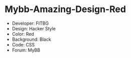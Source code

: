 # Mybb-Amazing-Design-Red

- Developer: FITBG
- Design: Hacker Style
- Color: Red
- Background: Black
- Code: CSS
- Forum: MyBB
